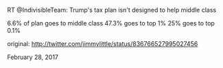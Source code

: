 RT @IndivisibleTeam: Trump's tax plan isn't designed to help middle class 

6.6% of plan goes to middle class
47.3% goes to top 1% 
25% goes to top 0.1% 

original: http://twitter.com/jimmylittle/status/836766527995027456 

February 28, 2017